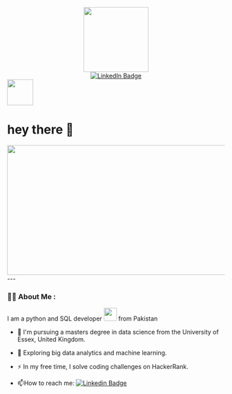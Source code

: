 <div id="header" align="center">
  <img src="https://media.giphy.com/media/1CsHxj6Q2iEeH4HhT7/giphy.gif" width="150"/>
</div>
<div id="badges" align="center">
  <a href="https://www.linkedin.com/in/omar-ijaz-922a93181" rel="nofollow noreferrer">
    <img src="https://img.shields.io/badge/LinkedIn-blue?style=for-the-badge&logo=linkedin&logoColor=white" alt="LinkedIn Badge"/>
  </a>
</div>
<img src="https://komarev.com/ghpvc/?username=omar-ijaz&style=flat-square&color=blue" alt="" width="60"/>
<h1>
  hey there 👋
</h1>
<div align="center">
  <img src="https://media.giphy.com/media/dWesBcTLavkZuG35MI/giphy.gif" width="600" height="300"/>
</div>
---

### :man_technologist: About Me :
I am a python and SQL developer <img src="https://media.giphy.com/media/WUlplcMpOCEmTGBtBW/giphy.gif" width="30"> from Pakistan
- :telescope: I'm pursuing a masters degree in data science from the University of Essex, United Kingdom.

- :seedling: Exploring big data analytics and machine learning.

- :zap: In my free time, I solve coding challenges on HackerRank.

- :mailbox:How to reach me: [![Linkedin Badge](https://img.shields.io/badge/-kakbar-blue?style=flat&logo=Linkedin&logoColor=white)](www.linkedin.com/in/omar-ijaz-922a93181)

